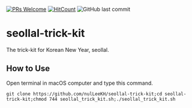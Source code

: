 [![PRs Welcome](https://img.shields.io/badge/PRs-welcome-brightgreen.svg?style=flat-square)](http://makeapullrequest.com)
[![HitCount](http://hits.dwyl.io/nulLeeKH/seollal-trick-kit.svg)](http://hits.dwyl.io/nulLeeKH/seollal-trick-kit)
![GitHub last commit](https://img.shields.io/github/last-commit/nulLeeKH/seollal-trick-kit.svg)

# seollal-trick-kit
The trick-kit for Korean New Year, seollal.

## How to Use
Open terminal in macOS computer and type this command.

```git clone https://github.com/nulLeeKH/seollal-trick-kit;cd seollal-trick-kit;chmod 744 seollal_trick_kit.sh;./seollal_trick_kit.sh```
